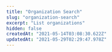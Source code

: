 ```yaml
---
title: "Organization Search"
slug: "organization-search"
excerpt: "List organizations"
hidden: false
createdAt: "2021-05-14T03:08:30.622Z"
updatedAt: "2021-05-29T02:29:47.978Z"
---
```

